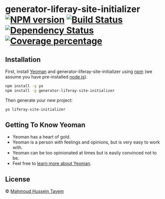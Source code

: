 # generator-liferay-site-initializer [![NPM version][npm-image]][npm-url] [![Build Status][travis-image]][travis-url] [![Dependency Status][daviddm-image]][daviddm-url] [![Coverage percentage][coveralls-image]][coveralls-url]
> 

## Installation

First, install [Yeoman](http://yeoman.io) and generator-liferay-site-initializer using [npm](https://www.npmjs.com/) (we assume you have pre-installed [node.js](https://nodejs.org/)).

```bash
npm install -g yo
npm install -g generator-liferay-site-initializer
```

Then generate your new project:

```bash
yo liferay-site-initializer
```

## Getting To Know Yeoman

 * Yeoman has a heart of gold.
 * Yeoman is a person with feelings and opinions, but is very easy to work with.
 * Yeoman can be too opinionated at times but is easily convinced not to be.
 * Feel free to [learn more about Yeoman](http://yeoman.io/).

## License

 © [Mahmoud Hussein Tayem]()


[npm-image]: https://badge.fury.io/js/generator-liferay-site-initializer.svg
[npm-url]: https://npmjs.org/package/generator-liferay-site-initializer
[travis-image]: https://travis-ci.com/mahmoudhtayem87/generator-liferay-site-initializer.svg?branch=master
[travis-url]: https://travis-ci.com/mahmoudhtayem87/generator-liferay-site-initializer
[daviddm-image]: https://david-dm.org/mahmoudhtayem87/generator-liferay-site-initializer.svg?theme=shields.io
[daviddm-url]: https://david-dm.org/mahmoudhtayem87/generator-liferay-site-initializer
[coveralls-image]: https://coveralls.io/repos/mahmoudhtayem87/generator-liferay-site-initializer/badge.svg
[coveralls-url]: https://coveralls.io/r/mahmoudhtayem87/generator-liferay-site-initializer
